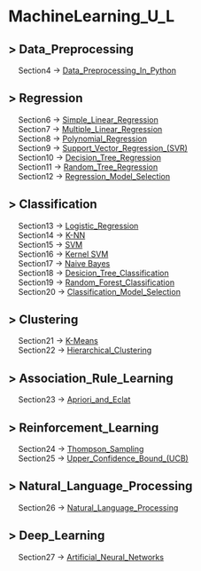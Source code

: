 # MachineLearning_U_L
<h2>> Data_Preprocessing</h2>
  <p>
    &emsp; Section4 -> <a href="https://github.com/walterbishop67/MachineLearning_U_L/blob/main/Section04/ML_Sec4.ipynb/">Data_Preprocessing_In_Python</a>
  </p>
<h2>> Regression</h2>
  <p>
    &emsp; Section6 -> <a href="https://github.com/walterbishop67/MachineLearning_U_L/blob/main/Section06/ML_Sec6.ipynb/">Simple_Linear_Regression</a><br>
    &emsp; Section7 -> <a href="https://github.com/walterbishop67/MachineLearning_U_L/blob/main/Section07/Ml_Sec7.ipynb/">Multiple_Linear_Regression</a><br>
    &emsp; Section8 -> <a href="https://github.com/walterbishop67/MachineLearning_U_L/blob/main/Section08/Ml_Sec8.ipynb/">Polynomial_Regression</a><br>
    &emsp; Section9 -> <a href="https://github.com/walterbishop67/MachineLearning_U_L/blob/main/Section09/Ml_Sec9.ipynb/">Support_Vector_Regression_(SVR)</a><br>
    &emsp; Section10 -> <a href="https://github.com/walterbishop67/MachineLearning_U_L/blob/main/Section10/Ml_Sec10.ipynb/">Decision_Tree_Regression</a><br>
    &emsp; Section11 -> <a href="https://github.com/walterbishop67/MachineLearning_U_L/blob/main/Section11/Ml_Sec11.ipynb/">Random_Tree_Regression</a><br>
    &emsp; Section12 -> <a href="https://github.com/walterbishop67/MachineLearning_U_L/blob/main/Section12/Ml_Sec12.ipynb/">Regression_Model_Selection</a>
  </p>
  <h2>> Classification</h2>
    <p>
      &emsp; Section13 -> <a href="https://github.com/walterbishop67/MachineLearning_U_L/blob/main/Section13/Ml_Sec13.ipynb/">Logistic_Regression</a><br>
      &emsp; Section14 -> <a href="https://github.com/walterbishop67/MachineLearning_U_L/blob/main/Section14/Ml_Sec14.ipynb/">K-NN</a><br>
      &emsp; Section15 -> <a href="https://github.com/walterbishop67/MachineLearning_U_L/blob/main/Section15/Ml_Sec15.ipynb/">SVM</a><br>
      &emsp; Section16 -> <a href="https://github.com/walterbishop67/MachineLearning_U_L/blob/main/Section16/Ml_Sec16.ipynb/">Kernel SVM</a><br>
      &emsp; Section17 -> <a href="https://github.com/walterbishop67/MachineLearning_U_L/blob/main/Section17/Ml_Sec17.ipynb/">Naive Bayes</a><br>
      &emsp; Section18 -> <a href="https://github.com/walterbishop67/MachineLearning_U_L/blob/main/Section18/Ml_Sec18.ipynb/">Desicion_Tree_Classification</a><br>
      &emsp; Section19 -> <a href="https://github.com/walterbishop67/MachineLearning_U_L/blob/main/Section19/Ml_Sec19.ipynb/">Random_Forest_Classification</a><br>
      &emsp; Section20 -> <a href="https://github.com/walterbishop67/MachineLearning_U_L/tree/main/Section20/">Classification_Model_Selection</a>
    </p>
  <h2>> Clustering</h2>
    <p>
      &emsp; Section21 -> <a href="https://github.com/walterbishop67/MachineLearning_U_L/blob/main/Section21/K-Means.ipynb/">K-Means</a><br>
      &emsp; Section22 -> <a href="https://github.com/walterbishop67/MachineLearning_U_L/blob/main/Section22/Hierarchical_Clustering.ipynb/">Hierarchical_Clustering</a><br>
    </p>
  <h2>> Association_Rule_Learning</h2>  
    <p>
      &emsp; Section23 -> <a href="https://github.com/walterbishop67/MachineLearning_U_L/blob/main/Section23/Apriori_and_Eclat.ipynb/">Apriori_and_Eclat</a><br>
    </p>
  <h2>> Reinforcement_Learning</h2>
    <p>
      &emsp; Section24 -> <a href="https://github.com/walterbishop67/MachineLearning_U_L/blob/main/Section24/Thompson_Sampling.ipynb/">Thompson_Sampling</a><br>
      &emsp; Section25 -> <a href="https://github.com/walterbishop67/MachineLearning_U_L/blob/main/Section25/Upper_Confidence_Bound_(UCB).ipynb/">Upper_Confidence_Bound_(UCB)</a><br>
    </p>
   <h2>> Natural_Language_Processing</h2>
     <p>
       &emsp; Section26 -> <a href="https://github.com/walterbishop67/MachineLearning_U_L/blob/main/Section26/Natural_Language_Processing.ipynb/">Natural_Language_Processing</a><br>
     </p>
    <h2>> Deep_Learning</h2>
     <p>
       &emsp; Section27 -> <a href="https://github.com/walterbishop67/MachineLearning_U_L/blob/main/Section27/ANN.ipynb/">Artificial_Neural_Networks</a><br>
     </p>
     
  
